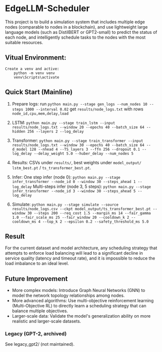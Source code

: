 # EdgeLLM-Scheduler
This project is to build a simulation system that includes multiple edge nodes (comparable to nodes in a blockchain), and use lightweight large language models (such as DistilBERT or GPT2-small) to predict the status of each node, and intelligently schedule tasks to the nodes with the most suitable resources.

## Vitual Environment:
    Create a venv and active:
        python -m venv venv
        venv\Scripts\activate

## Quick Start (Mainline)
1) Prepare logs: 
   run `python main.py --stage gen_logs --num_nodes 10 --steps 1000 --interval 0.02` 
   get `results/node_logs.txt` with rows `node_id,cpu,mem,delay,load`

2) LSTM:
   `python main.py --stage train_lstm --input results/node_logs.txt --window 20 --epochs 40 --batch_size 64 --hidden 256 --layers 2 --log_delay`

3) Transformer:
   `python main.py --stage train_transformer --input results/node_logs.txt --window 30 --epochs 40 --batch_size 64 --d_model 128 --nhead 4 --TS_layers 3 --ffn 256 --dropout 0.1 --log_delay --delay_weight 5.0 --huber_delay --num_nodes 5`

4) Results:
   CSVs under `results/`, best weights under `model_output/`
      `lstm_best.pt` / `ts_transformer_best.pt`.

5) Infer:
   One step infer (node 0):
      `python main.py --stage infer_transformer --node_id 0 --window 30 --steps_ahead 1 --log_delay`
   Multi-steps infer (node 3, 5 steps):
      `python main.py --stage infer_transformer --node_id 3 --window 30 --steps_ahead 5 --log_delay`

6) Simulate:
   `python main.py --stage simulate --source results/node_logs.csv --ckpt model_output/ts_transformer_best.pt --window 30 --steps 200 --req_cost 1.5 --margin_ms 14 --fair_gamma 1.0 --fair_scale_ms 25 --fair_window 20 --cooldown_k 2 --cooldown_ms 4 --top_k 2 --epsilon 0.2 --safety_threshold_ms 5.0`

## Result
For the current dataset and model architecture, any scheduling strategy that attempts to enforce load balancing will lead to a significant decline in service quality (latency and timeout rate), and it is impossible to reduce the load imbalance to an ideal level.

## Future Improvement
   - More complex models: Introduce Graph Neural Networks (GNN) to model the network topology relationships among nodes. 
   - More advanced algorithms: Use multi-objective reinforcement learning (Multi-Objective RL) to directly learn a scheduling strategy that can balance multiple objectives. 
   - Larger-scale data: Validate the model's generalization ability on more realistic and larger-scale datasets.

### Legacy (GPT-2, archived)
   See legacy_gpt2/ (not maintained).
